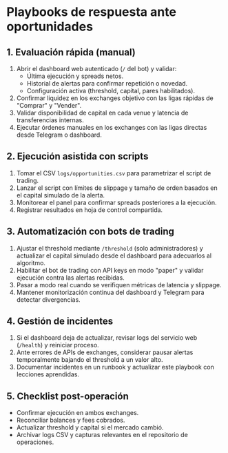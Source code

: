 # Playbooks de respuesta ante oportunidades

## 1. Evaluación rápida (manual)
1. Abrir el dashboard web autenticado (`/` del bot) y validar:
   - Última ejecución y spreads netos.
   - Historial de alertas para confirmar repetición o novedad.
   - Configuración activa (threshold, capital, pares habilitados).
2. Confirmar liquidez en los exchanges objetivo con las ligas rápidas de "Comprar" y "Vender".
3. Validar disponibilidad de capital en cada venue y latencia de transferencias internas.
4. Ejecutar órdenes manuales en los exchanges con las ligas directas desde Telegram o dashboard.

## 2. Ejecución asistida con scripts
1. Tomar el CSV `logs/opportunities.csv` para parametrizar el script de trading.
2. Lanzar el script con límites de slippage y tamaño de orden basados en el capital simulado de la alerta.
3. Monitorear el panel para confirmar spreads posteriores a la ejecución.
4. Registrar resultados en hoja de control compartida.

## 3. Automatización con bots de trading
1. Ajustar el threshold mediante `/threshold` (solo administradores) y actualizar el capital simulado desde el dashboard para adecuarlos al algoritmo.
2. Habilitar el bot de trading con API keys en modo "paper" y validar ejecución contra las alertas recibidas.
3. Pasar a modo real cuando se verifiquen métricas de latencia y slippage.
4. Mantener monitorización continua del dashboard y Telegram para detectar divergencias.

## 4. Gestión de incidentes
1. Si el dashboard deja de actualizar, revisar logs del servicio web (`/health`) y reiniciar proceso.
2. Ante errores de APIs de exchanges, considerar pausar alertas temporalmente bajando el threshold a un valor alto.
3. Documentar incidentes en un runbook y actualizar este playbook con lecciones aprendidas.

## 5. Checklist post-operación
- Confirmar ejecución en ambos exchanges.
- Reconciliar balances y fees cobrados.
- Actualizar threshold y capital si el mercado cambió.
- Archivar logs CSV y capturas relevantes en el repositorio de operaciones.
